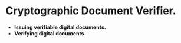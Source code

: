 # Cryptographic Document Verifier.
- **Issuing verifiable digital documents.**
- **Verifying digital documents.**
